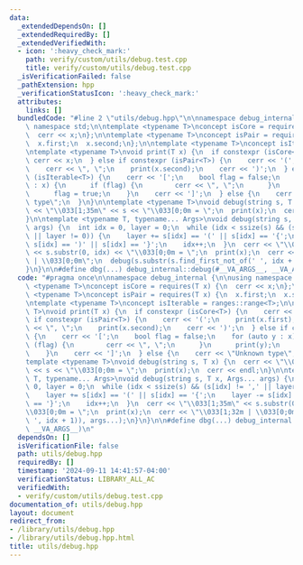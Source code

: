 ```yaml
---
data:
  _extendedDependsOn: []
  _extendedRequiredBy: []
  _extendedVerifiedWith:
  - icon: ':heavy_check_mark:'
    path: verify/custom/utils/debug.test.cpp
    title: verify/custom/utils/debug.test.cpp
  _isVerificationFailed: false
  _pathExtension: hpp
  _verificationStatusIcon: ':heavy_check_mark:'
  attributes:
    links: []
  bundledCode: "#line 2 \"utils/debug.hpp\"\n\nnamespace debug_internal {\n\nusing\
    \ namespace std;\n\ntemplate <typename T>\nconcept isCore = requires(T x) {\n\
    \  cerr << x;\n};\n\ntemplate <typename T>\nconcept isPair = requires(T x) {\n\
    \  x.first;\n  x.second;\n};\n\ntemplate <typename T>\nconcept isIterable = ranges::range<T>;\n\
    \ntemplate <typename T>\nvoid print(T x) {\n  if constexpr (isCore<T>) {\n   \
    \ cerr << x;\n  } else if constexpr (isPair<T>) {\n    cerr << '(';\n    print(x.first);\n\
    \    cerr << \", \";\n    print(x.second);\n    cerr << ')';\n  } else if constexpr\
    \ (isIterable<T>) {\n    cerr << '[';\n    bool flag = false;\n    for (auto y\
    \ : x) {\n      if (flag) {\n        cerr << \", \";\n      }\n      print(y);\n\
    \      flag = true;\n    }\n    cerr << ']';\n  } else {\n    cerr << \"Unknown\
    \ type\";\n  }\n}\n\ntemplate <typename T>\nvoid debug(string s, T x) {\n  cerr\
    \ << \"\\033[1;35m\" << s << \"\\033[0;0m = \";\n  print(x);\n  cerr << endl;\n\
    }\n\ntemplate <typename T, typename... Args>\nvoid debug(string s, T x, Args...\
    \ args) {\n  int idx = 0, layer = 0;\n  while (idx < ssize(s) && (s[idx] != ','\
    \ || layer != 0)) {\n    layer += s[idx] == '(' || s[idx] == '{';\n    layer -=\
    \ s[idx] == ')' || s[idx] == '}';\n    idx++;\n  }\n  cerr << \"\\033[1;35m\"\
    \ << s.substr(0, idx) << \"\\033[0;0m = \";\n  print(x);\n  cerr << \"\\033[1;32m\
    \ | \\033[0;0m\";\n  debug(s.substr(s.find_first_not_of(' ', idx + 1)), args...);\n\
    }\n}\n\n#define dbg(...) debug_internal::debug(#__VA_ARGS__, __VA_ARGS__)\n"
  code: "#pragma once\n\nnamespace debug_internal {\n\nusing namespace std;\n\ntemplate\
    \ <typename T>\nconcept isCore = requires(T x) {\n  cerr << x;\n};\n\ntemplate\
    \ <typename T>\nconcept isPair = requires(T x) {\n  x.first;\n  x.second;\n};\n\
    \ntemplate <typename T>\nconcept isIterable = ranges::range<T>;\n\ntemplate <typename\
    \ T>\nvoid print(T x) {\n  if constexpr (isCore<T>) {\n    cerr << x;\n  } else\
    \ if constexpr (isPair<T>) {\n    cerr << '(';\n    print(x.first);\n    cerr\
    \ << \", \";\n    print(x.second);\n    cerr << ')';\n  } else if constexpr (isIterable<T>)\
    \ {\n    cerr << '[';\n    bool flag = false;\n    for (auto y : x) {\n      if\
    \ (flag) {\n        cerr << \", \";\n      }\n      print(y);\n      flag = true;\n\
    \    }\n    cerr << ']';\n  } else {\n    cerr << \"Unknown type\";\n  }\n}\n\n\
    template <typename T>\nvoid debug(string s, T x) {\n  cerr << \"\\033[1;35m\"\
    \ << s << \"\\033[0;0m = \";\n  print(x);\n  cerr << endl;\n}\n\ntemplate <typename\
    \ T, typename... Args>\nvoid debug(string s, T x, Args... args) {\n  int idx =\
    \ 0, layer = 0;\n  while (idx < ssize(s) && (s[idx] != ',' || layer != 0)) {\n\
    \    layer += s[idx] == '(' || s[idx] == '{';\n    layer -= s[idx] == ')' || s[idx]\
    \ == '}';\n    idx++;\n  }\n  cerr << \"\\033[1;35m\" << s.substr(0, idx) << \"\
    \\033[0;0m = \";\n  print(x);\n  cerr << \"\\033[1;32m | \\033[0;0m\";\n  debug(s.substr(s.find_first_not_of('\
    \ ', idx + 1)), args...);\n}\n}\n\n#define dbg(...) debug_internal::debug(#__VA_ARGS__,\
    \ __VA_ARGS__)\n"
  dependsOn: []
  isVerificationFile: false
  path: utils/debug.hpp
  requiredBy: []
  timestamp: '2024-09-11 14:41:57-04:00'
  verificationStatus: LIBRARY_ALL_AC
  verifiedWith:
  - verify/custom/utils/debug.test.cpp
documentation_of: utils/debug.hpp
layout: document
redirect_from:
- /library/utils/debug.hpp
- /library/utils/debug.hpp.html
title: utils/debug.hpp
---
```

